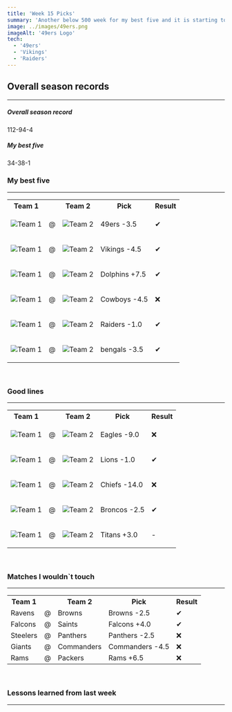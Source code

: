 ```yaml
---
title: 'Week 15 Picks'
summary: 'Another below 500 week for my best five and it is starting to look really bad for my chances of finishing the season with a winning record'
image: ../images/49ers.png
imageAlt: '49ers Logo'
tech:
  - '49ers'
  - 'Vikings'
  - 'Raiders'
---
```


## Overall season records

---

<h5> Overall season record </h5>
112-94-4

<h5> My best five </h5>
34-38-1

### My best five

---

<table class="picks_table">
    <tr>
        <th>Team 1</th>
        <th></th>
        <th>Team 2</th>
        <th>Pick</th>
        <th>Result</th>
    </tr> 
    <tr>
        <td><img src="/images/49ers.png"  alt="Team 1"></td>
        <td>@</td>
        <td><img src="/images/seahawks.png"  alt="Team 2"></td>
        <td><p>49ers -3.5</p></td>
        <td>✔</td>
    </tr>
    <tr>
        <td><img src="/images/colts.png"  alt="Team 1"></td>
        <td>@</td>
        <td><img src="/images/vikings.png"  alt="Team 2"></td>
        <td><p>Vikings -4.5</p></td>
        <td>✔</td>
    </tr> 
    <tr>
        <td><img src="/images/dolphins.png"  alt="Team 1"></td>
        <td>@</td>
        <td><img src="/images/bills.png"  alt="Team 2"></td>
        <td><p>Dolphins +7.5</p></td>
        <td>✔</td>
    </tr> 
    <tr>
        <td><img src="/images/cowboys.png"  alt="Team 1"></td>
        <td>@</td>
        <td><img src="/images/jaguars.png"  alt="Team 2"></td>
        <td><p>Cowboys -4.5</p></td>
        <td>❌</td>
    </tr> 
    <tr>
        <td><img src="/images/patriots.png"  alt="Team 1"></td>
        <td>@</td>
        <td><img src="/images/raiders.png"  alt="Team 2"></td>
        <td><p>Raiders -1.0</p></td>
        <td>✔</td>
    </tr>
    <tr>
        <td><img src="/images/bengals.png"  alt="Team 1"></td>
        <td>@</td>
        <td><img src="/images/buccaneers.png"  alt="Team 2"></td>
        <td><p>bengals -3.5</p></td>
        <td>✔</td>
    </tr>
</table>
<br />

### Good lines

---

<table class="picks_table">
    <tr>
        <th>Team 1</th>
        <th></th>
        <th>Team 2</th>
        <th>Pick</th>
        <th>Result</th>
    </tr> 
    <tr>
        <td><img src="/images/eagles.png"  alt="Team 1"></td>
        <td>@</td>
        <td><img src="/images/bears.png"  alt="Team 2"></td>
        <td><p>Eagles -9.0</p></td>
        <td>❌</td>
    </tr>
    <tr>
        <td><img src="/images/lions.png"  alt="Team 1"></td>
        <td>@</td>
        <td><img src="/images/jets.png"  alt="Team 2"></td>
        <td><p>Lions -1.0</p></td>
        <td>✔</td>
    </tr>
    <tr>
        <td><img src="/images/chiefs.png"  alt="Team 1"></td>
        <td>@</td>
        <td><img src="/images/texans.png"  alt="Team 2"></td>
        <td><p>Chiefs -14.0</p></td>
        <td>❌</td>
    </tr> 
    <tr>
        <td><img src="/images/cardinals.png"  alt="Team 1" ></td>
        <td>@</td>
        <td><img src="/images/broncos.png"  alt="Team 2" ></td>
        <td><p>Broncos -2.5</p></td>
        <td>✔</td>
    </tr>
    <tr>
        <td><img src="/images/titans.png"  alt="Team 1" ></td>
        <td>@</td>
        <td><img src="/images/chargers.png"  alt="Team 2" ></td>
        <td><p>Titans +3.0</p></td>
        <td>-</td>
    </tr>
</table>
<br />

### Matches I wouldn`t touch

---

<table class="picks_table">
    <tr>
        <th>Team 1</th>
        <th></th>
        <th>Team 2</th>
        <th>Pick</th>
        <th>Result</th>
    </tr> 
    <tr>
        <td>Ravens</td><td>@</td><td>Browns</td>
        <td>Browns -2.5</td><td>✔</td>
    </tr>
    <tr>
        <td>Falcons</td><td>@</td><td>Saints</td>
        <td>Falcons +4.0</td><td>✔</td>
    </tr> 
    <tr>
        <td>Steelers</td><td>@</td><td>Panthers</td>
        <td>Panthers -2.5</td><td>❌</td>
    </tr> 
    <tr>
        <td>Giants</td><td>@</td><td>Commanders</td>
        <td>Commanders -4.5</td><td>❌</td>
    </tr> 
    <tr>
        <td>Rams</td><td>@</td><td>Packers</td>
        <td>Rams +6.5</td><td>❌</td>
    </tr>
</table>
<br />

### Lessons learned from last week

---
